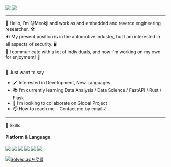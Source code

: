 <a href="https://github.com/Meokji" target="_blank"><img src="https://img.shields.io/badge/Meokji-red?style=for-the-badge&logo=github&logoColor=181717"/></a>
<a href="meokji.kim@gmail.com" target="_blank"><img src="https://img.shields.io/badge/GMAIL-informational?style=for-the-badge&logo=gmail&logoColor=EA4335"/></a>
<hr/>
👋 Hello, I’m @Meokji and work as and embedded and reverce engineering researcher. 🛠 <br>
🔉 My present position is in the automotive industry, but I am interested in all aspects of security. 🖥 <br>
👀 I communicate with a lot of individuals, and now I'm working on my own for enjoyment! 🌱 <br>
<br>

🧸 Just want to say
- 🖌 Interested in Development, New Languages.. <br>
- 📚 I’m currently learning Data Analysis / Data Science / FastAPI / Rust / Flask <br>
- 💞️ I’m looking to collaborate on Global Project <br>
- 📫 How to reach me - Contact me by email~!
<hr/>
💪 Skills <br>
<h4>Platform & Language</h4> 
<a href="#" target="_blank"><img src="https://img.shields.io/badge/C-696969?style=plastic&logo=c&logoColor=A8B9CC"/></a>
<a href="#" target="_blank"><img src="https://img.shields.io/badge/C++-5F9EA0?style=plastic&logo=cplusplus&logoColor=00599C"/></a>
<a href="#" target="_blank"><img src="https://img.shields.io/badge/Python-483D8B?style=plastic&logo=python&logoColor=3776AB"/></a>
<a href="#" target="_blank"><img src="https://img.shields.io/badge/FastAPI-F5F5DC?style=plastic&logo=FastAPI&logoColor=009688"/></a>
<a href="#" target="_blank"><img src="https://img.shields.io/badge/Rust-white?style=plastic&logo=Rust&logoColor=000000"/></a>
<a href="#" target="_blank"><img src="https://img.shields.io/badge/Flask-DB7093?style=plastic&logo=Flask&logoColor=000000"/></a>


[![Solved.ac프로필](http://mazassumnida.wtf/api/v2/generate_badge?boj={handle})](https://solved.ac/{handle})

<!---
Meokji/Meokji is a ✨ special ✨ repository because its `README.md` (this file) appears on your GitHub profile.
You can click the Preview link to take a look at your changes.
--->
